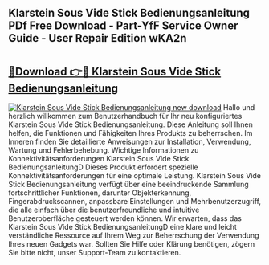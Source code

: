 ## Klarstein Sous Vide Stick Bedienungsanleitung PDf Free Download - Part-YfF Service Owner Guide - User Repair Edition wKA2n

# <h2><a href="http://df2kst.blite.top/?on=Klarstein+Sous+Vide+Stick+Bedienungsanleitung">🔗Download 👉🔴 Klarstein Sous Vide Stick Bedienungsanleitung</a></h2>

[![Klarstein Sous Vide Stick Bedienungsanleitung new download](https://i.imgur.com/lujVjoI.png)](http://df2kst.blite.top/?on=Klarstein+Sous+Vide+Stick+Bedienungsanleitung)
Hallo und herzlich willkommen zum Benutzerhandbuch für Ihr neu konfiguriertes Klarstein Sous Vide Stick Bedienungsanleitung. Diese Anleitung soll Ihnen helfen, die Funktionen und Fähigkeiten Ihres Produkts zu beherrschen. Im Inneren finden Sie detaillierte Anweisungen zur Installation, Verwendung, Wartung und Fehlerbehebung. Wichtige Informationen zu Konnektivitätsanforderungen Klarstein Sous Vide Stick BedienungsanleitungD Dieses Produkt erfordert spezielle Konnektivitätsanforderungen für eine optimale Leistung. Klarstein Sous Vide Stick Bedienungsanleitung verfügt über eine beeindruckende Sammlung fortschrittlicher Funktionen, darunter Objekterkennung, Fingerabdruckscannen, anpassbare Einstellungen und Mehrbenutzerzugriff, die alle einfach über die benutzerfreundliche und intuitive Benutzeroberfläche gesteuert werden können. Wir erwarten, dass das Klarstein Sous Vide Stick BedienungsanleitungD eine klare und leicht verständliche Ressource auf Ihrem Weg zur Beherrschung der Verwendung Ihres neuen Gadgets war. Sollten Sie Hilfe oder Klärung benötigen, zögern Sie bitte nicht, unser Support-Team zu kontaktieren.
